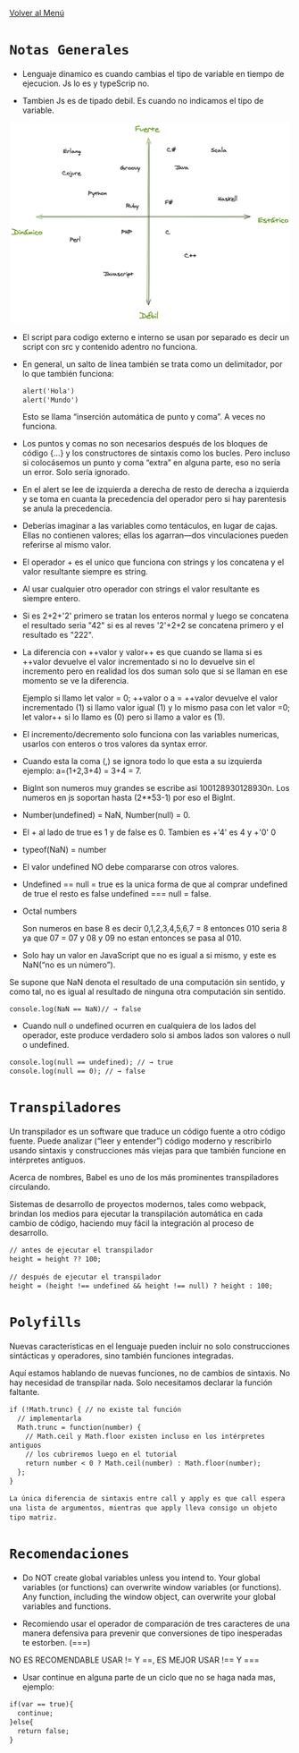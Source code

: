 [Volver al Menú](../root.md)

# `Notas Generales`

- Lenguaje dinamico es cuando cambias el tipo de variable en tiempo de ejecucion. Js lo es y typeScrip no.

- Tambien Js es de tipado debil. Es cuando no indicamos el tipo de variable.

<img src="typed.png" width="600">

- El script para codigo externo e interno se usan por separado es decir un script con src y contenido adentro no funciona.

- En general, un salto de línea también se trata como un delimitador, por lo que también funciona:

  ```
  alert('Hola')
  alert('Mundo')
  ```

  Esto se llama “inserción automática de punto y coma”. A veces no funciona.

- Los puntos y comas no son necesarios después de los bloques de código {...} y los constructores de sintaxis como los bucles. Pero incluso si colocásemos un punto y coma “extra” en alguna parte, eso no sería un error. Solo sería ignorado.

- En el alert se lee de izquierda a derecha de resto de derecha a izquierda y se toma en cuanta la precedencia del operador pero si hay parentesis se anula la precedencia.

- Deberías imaginar a las variables como tentáculos, en lugar de cajas. Ellas no contienen valores; ellas los agarran—dos vinculaciones pueden referirse al mismo valor.

- El operador + es el unico que funciona con strings y los concatena y el valor resultante siempre es string.

- Al usar cualquier otro operador con strings el valor resultante es siempre entero.

- Si es 2+2+'2' primero se tratan los enteros normal y luego se concatena el resultado seria "42" si es al reves '2'+2+2 se concatena primero y el resultado es "222".

- La diferencia con ++valor y valor++ es que cuando se llama si es ++valor devuelve el valor incrementado si no lo devuelve sin el incremento pero en realidad los dos suman solo que si se llaman en ese momento se ve la diferencia.

  Ejemplo si llamo let valor = 0; ++valor o a = ++valor devuelve el valor incrementado (1) si llamo valor igual (1) y lo mismo pasa con let valor =0; let valor++ si lo llamo es (0) pero si llamo a valor es (1).

- El incremento/decremento solo funciona con las variables numericas, usarlos con enteros o tros valores da syntax error.

- Cuando esta la coma (,) se ignora todo lo que esta a su izquierda ejemplo: a=(1+2,3+4) = 3+4 = 7.

- BigInt son numeros muy grandes se escribe asi 100128930128930n. Los numeros en js soportan hasta (2\*\*53-1) por eso el BigInt.

- Number(undefined) = NaN, Number(null) = 0.

- El + al lado de true es 1 y de false es 0. Tambien es +'4' es 4 y +'0' 0

- typeof(NaN) = number

- El valor undefined NO debe compararse con otros valores.

- Undefined == null = true es la unica forma de que al comprar undefined de true el resto es false undefined === null = false.

- Octal numbers

  Son numeros en base 8 es decir 0,1,2,3,4,5,6,7 = 8 entonces 010 seria 8 ya que 07 = 07 y 08 y 09 no estan entonces se pasa al 010.

- Solo hay un valor en JavaScript que no es igual a si mismo, y este es NaN(“no es un número”).

Se supone que NaN denota el resultado de una computación sin sentido, y como tal, no es igual al resultado de ninguna otra computación sin sentido.

```
console.log(NaN == NaN)// → false
```

- Cuando null o undefined ocurren en cualquiera de los lados del operador, este produce verdadero solo si ambos lados son valores o null o undefined.

```
console.log(null == undefined); // → true
console.log(null == 0); // → false
```

# `Transpiladores`

Un transpilador es un software que traduce un código fuente a otro código fuente.
Puede analizar (“leer y entender”) código moderno y rescribirlo usando sintaxis y construcciones más viejas para que también funcione en intérpretes antiguos.

Acerca de nombres, Babel es uno de los más prominentes transpiladores circulando.

Sistemas de desarrollo de proyectos modernos, tales como webpack, brindan los medios
para ejecutar la transpilación automática en cada cambio de código, haciendo muy fácil la integración al proceso de desarrollo.

```
// antes de ejecutar el transpilador
height = height ?? 100;

// después de ejecutar el transpilador
height = (height !== undefined && height !== null) ? height : 100;
```

# `Polyfills`

Nuevas características en el lenguaje pueden incluir no solo construcciones sintácticas y operadores, sino también funciones integradas.

Aquí estamos hablando de nuevas funciones, no de cambios de sintaxis. No hay necesidad de transpilar nada. Solo necesitamos declarar la función faltante.

```
if (!Math.trunc) { // no existe tal función
  // implementarla
  Math.trunc = function(number) {
    // Math.ceil y Math.floor existen incluso en los intérpretes antiguos
    // los cubriremos luego en el tutorial
    return number < 0 ? Math.ceil(number) : Math.floor(number);
  };
}
```

`La única diferencia de sintaxis entre call y apply es que call espera una lista de argumentos, mientras que apply lleva consigo un objeto tipo matriz.`

# `Recomendaciones`

- Do NOT create global variables unless you intend to.
  Your global variables (or functions) can overwrite window variables (or functions).
  Any function, including the window object, can overwrite your global variables and functions.

- Recomiendo usar el operador de comparación de tres caracteres de una manera defensiva para prevenir que conversiones de tipo inesperadas te estorben. (===)

NO ES RECOMENDABLE USAR != Y ==, ES MEJOR USAR !== Y ===

- Usar continue en alguna parte de un ciclo que no se haga nada mas, ejemplo:

```
if(var == true){
  continue;
}else{
  return false;
}
```
